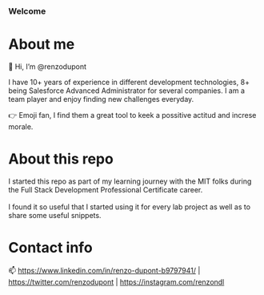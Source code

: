 ### Welcome

# About me

👋 Hi, I’m @renzodupont

I have 10+ years of experience in different development technologies, 8+ being Salesforce Advanced Administrator for several companies.
I am a team player and enjoy finding new challenges everyday.

👉 Emoji fan, I find them a great tool to keek a possitive actitud and increse morale.

# About this repo

I started this repo as part of my learning journey with the MIT folks during the Full Stack Development Professional Certificate career.<br/><br/>
I found it so useful that I started using it for every lab project as well as to share some useful snippets.<br/>

# Contact info

📫 https://www.linkedin.com/in/renzo-dupont-b9797941/ | https://twitter.com/renzodupont | https://instagram.com/renzondl
